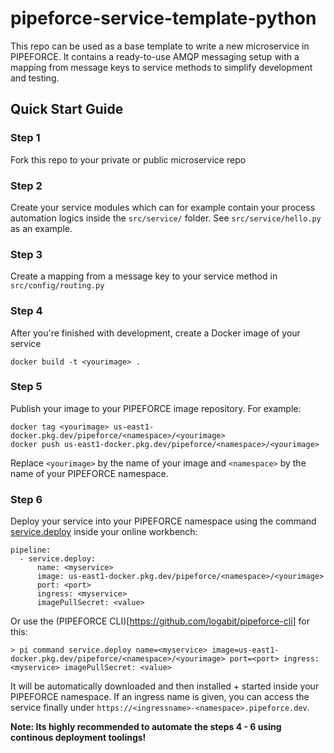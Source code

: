 # pipeforce-service-template-python

This repo can be used as a base template to write a new microservice in PIPEFORCE.
It contains a ready-to-use AMQP messaging setup with a mapping from message keys to service methods to simplify development and testing.

## Quick Start Guide

### Step 1

Fork this repo to your private or public microservice repo

### Step 2

Create your service modules which can for example contain your process automation logics inside the `src/service/` folder.
See `src/service/hello.py` as an example.

### Step 3

Create a mapping from a message key to your service method in `src/config/routing.py`

### Step 4

After you're finished with development, create a Docker image of your service

```docker build -t <yourimage> .```

### Step 5

Publish your image to your PIPEFORCE image repository. For example:

```
docker tag <yourimage> us-east1-docker.pkg.dev/pipeforce/<namespace>/<yourimage>
docker push us-east1-docker.pkg.dev/pipeforce/<namespace>/<yourimage>
```

Replace `<yourimage>` by the name of your image and `<namespace>` by the name of your PIPEFORCE namespace.

### Step 6

Deploy your service into your PIPEFORCE namespace using the
command [service.deploy](https://pipeforce.github.io/docs/api/commands#servicedeploy) inside your online workbench:

``` 
pipeline:  
  - service.deploy:  
      name: <myservice>
      image: us-east1-docker.pkg.dev/pipeforce/<namespace>/<yourimage>
      port: <port>  
      ingress: <myservice>  
      imagePullSecret: <value> 
```

Or use the (PIPEFORCE CLI)[https://github.com/logabit/pipeforce-cli] for this:

```
> pi command service.deploy name=<myservice> image=us-east1-docker.pkg.dev/pipeforce/<namespace>/<yourimage> port=<port> ingress: <myservice> imagePullSecret: <value> 
```

It will be automatically downloaded and then installed + started inside your PIPEFORCE namespace. If an ingress name is
given, you can access the service finally under ``https://<ingressname>-<namespace>.pipeforce.dev``.

**Note: Its highly recommended to automate the steps 4 - 6 using continous deployment toolings!**
